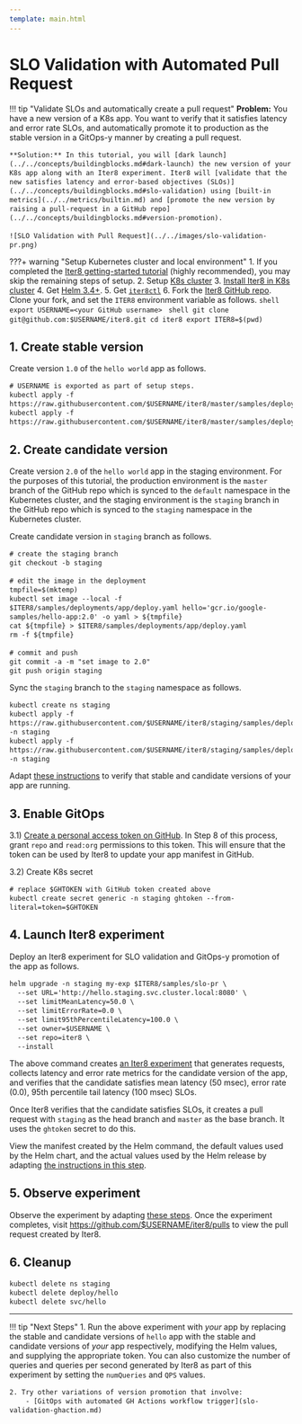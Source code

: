 ```yaml
---
template: main.html
---
```


# SLO Validation with Automated Pull Request
!!! tip "Validate SLOs and automatically create a pull request"
    **Problem:** You have a new version of a K8s app. You want to verify that it satisfies latency and error rate SLOs, and automatically promote it to production as the stable version in a GitOps-y manner by creating a pull request.

    **Solution:** In this tutorial, you will [dark launch](../../concepts/buildingblocks.md#dark-launch) the new version of your K8s app along with an Iter8 experiment. Iter8 will [validate that the new satisfies latency and error-based objectives (SLOs)](../../concepts/buildingblocks.md#slo-validation) using [built-in metrics](../../metrics/builtin.md) and [promote the new version by raising a pull-request in a GitHub repo](../../concepts/buildingblocks.md#version-promotion).

    ![SLO Validation with Pull Request](../../images/slo-validation-pr.png)

???+ warning "Setup Kubernetes cluster and local environment"
    1. If you completed the [Iter8 getting-started tutorial](../../getting-started/first-experiment.md) (highly recommended), you may skip the remaining steps of setup.
    2. Setup [K8s cluster](../../getting-started/setup-for-tutorials.md#local-kubernetes-cluster)
    3. [Install Iter8 in K8s cluster](../../getting-started/install.md)
    4. Get [Helm 3.4+](https://helm.sh/docs/intro/install/).
    5. Get [`iter8ctl`](../../getting-started/install.md#install-iter8ctl)
    6. Fork the [Iter8 GitHub repo](https://github.com/iter8-tools/iter8). Clone your fork, and set the `ITER8` environment variable as follows.
    ```shell
    export USERNAME=<your GitHub username>
    ```
    ```shell
    git clone git@github.com:$USERNAME/iter8.git
    cd iter8
    export ITER8=$(pwd)
    ```

## 1. Create stable version
Create version `1.0` of the `hello world` app as follows.

```shell
# USERNAME is exported as part of setup steps.
kubectl apply -f https://raw.githubusercontent.com/$USERNAME/iter8/master/samples/deployments/app/deploy.yaml
kubectl apply -f https://raw.githubusercontent.com/$USERNAME/iter8/master/samples/deployments/app/service.yaml
```

## 2. Create candidate version
Create version `2.0` of the `hello world` app in the staging environment. For the purposes of this tutorial, the production environment is the `master` branch of the GitHub repo which is synced to the `default` namespace in the Kubernetes cluster, and the staging environment is the `staging` branch in the GitHub repo which is synced to the `staging` namespace in the Kubernetes cluster.

Create candidate version in `staging` branch as follows.
```shell
# create the staging branch
git checkout -b staging

# edit the image in the deployment
tmpfile=$(mktemp)
kubectl set image --local -f $ITER8/samples/deployments/app/deploy.yaml hello='gcr.io/google-samples/hello-app:2.0' -o yaml > ${tmpfile}
cat ${tmpfile} > $ITER8/samples/deployments/app/deploy.yaml
rm -f ${tmpfile}

# commit and push
git commit -a -m "set image to 2.0"
git push origin staging
```

Sync the `staging` branch to the  `staging` namespace as follows.
```shell
kubectl create ns staging
kubectl apply -f https://raw.githubusercontent.com/$USERNAME/iter8/staging/samples/deployments/app/deploy.yaml -n staging
kubectl apply -f https://raw.githubusercontent.com/$USERNAME/iter8/staging/samples/deployments/app/service.yaml -n staging
```

Adapt [these instructions](../../getting-started/first-experiment.md#1a-verify-app-is-running) to verify that stable and candidate versions of your app are running.

## 3. Enable GitOps
3.1) [Create a personal access token on GitHub](https://docs.github.com/en/github/authenticating-to-github/keeping-your-account-and-data-secure/creating-a-personal-access-token). In Step 8 of this process, grant `repo` and `read:org` permissions to this token. This will ensure that the token can be used by Iter8 to update your app manifest in GitHub.

3.2) Create K8s secret
```shell
# replace $GHTOKEN with GitHub token created above
kubectl create secret generic -n staging ghtoken --from-literal=token=$GHTOKEN
```

## 4. Launch Iter8 experiment
Deploy an Iter8 experiment for SLO validation and GitOps-y promotion of the app as follows.
```shell
helm upgrade -n staging my-exp $ITER8/samples/slo-pr \
  --set URL='http://hello.staging.svc.cluster.local:8080' \
  --set limitMeanLatency=50.0 \
  --set limitErrorRate=0.0 \
  --set limit95thPercentileLatency=100.0 \
  --set owner=$USERNAME \
  --set repo=iter8 \
  --install
```

The above command creates [an Iter8 experiment](../../concepts/whatisiter8.md#what-is-an-iter8-experiment) that generates requests, collects latency and error rate metrics for the candidate version of the app, and verifies that the candidate satisfies mean latency (50 msec), error rate (0.0), 95th percentile tail latency (100 msec) SLOs. 

Once Iter8 verifies that the candidate satisfies SLOs, it creates a pull request with `staging` as the head branch and `master` as the base branch. It uses the `ghtoken` secret to do this.

View the manifest created by the Helm command, the default values used by the Helm chart, and the actual values used by the Helm release by adapting [the instructions in this step](../../getting-started/first-experiment.md#2a-view-manifest-and-values).

## 5. Observe experiment
Observe the experiment by adapting [these steps](../../getting-started/first-experiment.md#3-observe-experiment). Once the experiment completes, visit https://github.com/$USERNAME/iter8/pulls to view the pull request created by Iter8.

## 6. Cleanup
```shell
kubectl delete ns staging
kubectl delete deploy/hello
kubectl delete svc/hello
```

***

!!! tip "Next Steps"
    1. Run the above experiment with *your* app by replacing the stable and candidate versions of `hello` app with the stable and candidate versions of *your* app respectively, modifying the Helm values, and supplying the appropriate token. You can also customize the number of queries and queries per second generated by Iter8 as part of this experiment by setting the `numQueries` and `QPS` values.

    2. Try other variations of version promotion that involve:
        - [GitOps with automated GH Actions workflow trigger](slo-validation-ghaction.md)
